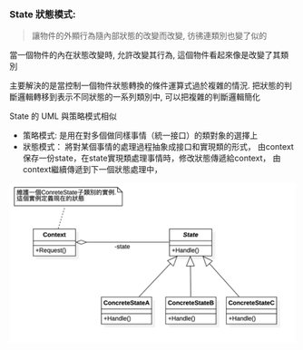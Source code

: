 ### State 狀態模式:
> 讓物件的外顯行為隨內部狀態的改變而改變, 彷彿連類別也變了似的

當一個物件的內在狀態改變時, 允許改變其行為,
這個物件看起來像是改變了其類別

主要解決的是當控制一個物件狀態轉換的條件運算式過於複雜的情況.
把狀態的判斷邏輯轉移到表示不同狀態的一系列類別中,
可以把複雜的判斷邏輯簡化

State 的 UML 與策略模式相似
* 策略模式: 
    是用在對多個做同樣事情（統一接口）的類對象的選擇上
* 狀態模式：
    將對某個事情的處理過程抽象成接口和實現類的形式，
    由context保存一份state，在state實現類處理事情時，修改狀態傳遞給context， 由context繼續傳遞到下一個狀態處理中，

![UML](https://github.com/kimi0230/DesignPatternGolang/blob/master/UML/State.png?raw=true)